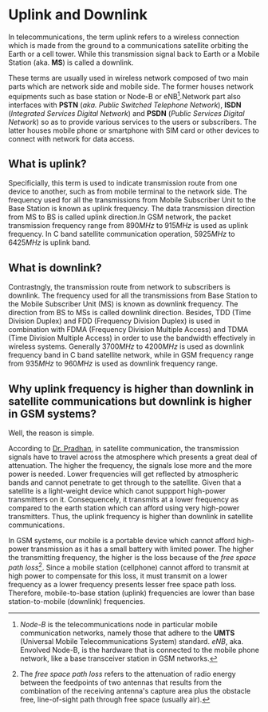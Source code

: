 # Uplink and Downlink
In telecommunications, the term uplink refers to a wireless connection which is made from the ground to a communications satellite orbiting the Earth or a cell tower. While this transmission signal back to Earth or a Mobile Station (aka. **MS**) is called a downlink.<br>

These terms are usually used in wireless network composed of two main parts which are network side and mobile side. The former houses network equipments such as base station or Node-B or eNB[^1].Network part also interfaces with **PSTN** (*aka. Public Switched Telephone Network*), **ISDN** (*Integrated Services Digital Network*) and **PSDN** (*Public Services Digital Network*) so as to provide various services to the users or subscribers. The latter houses mobile phone or smartphone with SIM card or other devices to connect with network for data access.

## What is uplink?
Specificially, this term is used to indicate transmission route from one device to another, such as from mobile terminal to the network side. The frequency used for all the transmissions from Mobile Subscriber Unit to the Base Station is known as uplink frequency. The data transmission direction from MS to BS is called uplink direction.In GSM network, the packet transmission frequency range from $890MHz$ to $915MHz$ is used as uplink frequency. In C band satellite communication operation, $5925MHz$ to $6425MHz$ is uplink band.

## What is downlink?
Contrastngly, the transmission route from network to subscribers is downlink. The frequency used for all the transmissions from Base Station to the Mobile Subscriber Unit (MS) is known as downlink frequency. The direction from BS to MSs is called downlink direction. Besides, TDD (Time Division Duplex) and FDD (Frequency Division Duplex) is used in combination with FDMA (Frequency Division Multiple Access) and TDMA (Time Division Multiple Access) in order to use the bandwidth effectively in wireless systems. Generally $3700MHz$ to $4200MHz$ is used as downlink frequency band in C band satellite network, while in GSM frequency range from $935MHz$ to $960MHz$ is used as downlink frequency range.

## Why uplink frequency is higher than downlink in satellite communications but downlink is higher in GSM systems?
Well, the reason is simple. 

According to [Dr. Pradhan](https://www.researchgate.net/profile/Prasanta_Pradhan2), in satellite communication, the transmission signals have to travel across the atmosphere which presents a great deal of attenuation. The higher the frequency, the signals lose more and the more power is needed. Lower frequencies will get reflected by atmospheric bands and cannot penetrate to get through to the satellite. Given that a satellite is a light-weight device which canot suppport high-power transmitters on it. Consequencely, it transmits at a lower frequency as compared to the earth station which can afford using very high-power transmitters. Thus, the uplink frequency is higher than downlink in satellite communications.

In GSM systems, our mobile is a portable device which cannot afford high-power transmission as it has a small battery with limited power. The higher the transmitting frequency, the higher is the loss because of the *free space path loss*[^2]. Since a mobile station (cellphone) cannot afford to transmit at high power to compensate for this loss, it must transmit on a lower frequency as a lower frequency presents lesser free space path loss. Therefore, mobile-to-base station (uplink) frequencies are lower than base station-to-mobile (downlink) frequencies.

[^1]: *Node-B* is the telecommunications node in particular mobile communication networks, namely those that adhere to the **UMTS** (Universal Mobile Telecommunications System) standard. *eNB*, aka. Envolved Node-B, is the hardware that is connected to the mobile phone network, like a base transceiver station in GSM networks.

[^2]: The *free space path loss* refers to the attenuation of radio energy between the feedpoints of two antennas that results from the combination of the receiving antenna's capture area plus the obstacle free, line-of-sight path through free space (usually air).